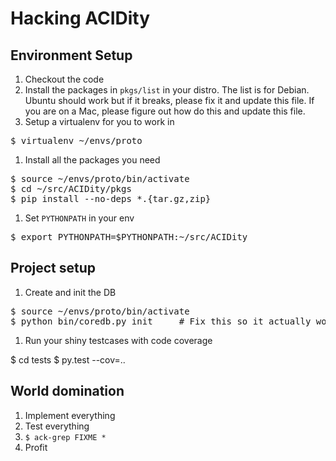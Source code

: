 # Hacking ACIDity

## Environment Setup

1. Checkout the code
1. Install the packages in `pkgs/list` in your distro. The list is for Debian. Ubuntu should work but if it breaks, please fix it and update this file. If you are on a Mac, please figure out how do this and update this file.
1. Setup a virtualenv for you to work in
<pre>
$ virtualenv ~/envs/proto
</pre>
1. Install all the packages you need
<pre>
$ source ~/envs/proto/bin/activate
$ cd ~/src/ACIDity/pkgs
$ pip install --no-deps *.{tar.gz,zip}
</pre>
1. Set `PYTHONPATH` in your env
<pre>
$ export PYTHONPATH=$PYTHONPATH:~/src/ACIDity
</pre>

## Project setup

1. Create and init the DB
<pre>
$ source ~/envs/proto/bin/activate
$ python bin/coredb.py init     # Fix this so it actually works
</pre>
1. Run your shiny testcases with code coverage
</pre>
$ cd tests
$ py.test --cov=..
</pre>

## World domination

1. Implement everything
1. Test everything
1. `$ ack-grep FIXME *`
1. Profit
